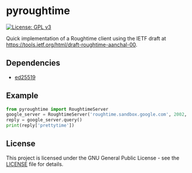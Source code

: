 # pyroughtime

[![License: GPL v3](https://img.shields.io/badge/License-GPL%20v3-blue.svg)](https://www.gnu.org/licenses/gpl-3.0)

Quick implementation of a Roughtime client using the IETF draft at
<https://tools.ietf.org/html/draft-roughtime-aanchal-00>.

## Dependencies

* [ed25519](https://github.com/warner/python-ed25519/)

## Example

```python
from pyroughtime import RoughtimeServer
google_server = RoughtimeServer('roughtime.sandbox.google.com', 2002, 'etPaaIxcBMY1oUeGpwvPMCJMwlRVNxv51KK/tktoJTQ=')
reply = google_server.query()
print(reply['prettytime'])
```
## License

This project is licensed under the GNU General Public License - see the [LICENSE](LICENSE)
file for details.
